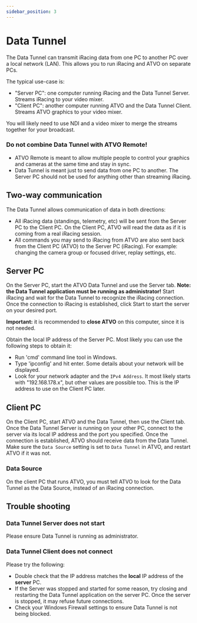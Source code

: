 ```yaml
---
sidebar_position: 3
---
```


# Data Tunnel

The Data Tunnel can transmit iRacing data from one PC to another PC over a local network (LAN). This allows you to run iRacing and ATVO on separate PCs. 

The typical use-case is:
* "Server PC": one computer running iRacing and the Data Tunnel Server. Streams iRacing to your video mixer.
* "Client PC": another computer running ATVO and the Data Tunnel Client. Streams ATVO graphics to your video mixer.

You will likely need to use NDI and a video mixer to merge the streams together for your broadcast.

### Do not combine Data Tunnel with ATVO Remote!
* ATVO Remote is meant to allow multiple people to control your graphics and cameras at the same time and stay in sync.
* Data Tunnel is meant just to send data from one PC to another. The Server PC should not be used for anything other than streaming iRacing.

## Two-way communication
The Data Tunnel allows communication of data in both directions:
* All iRacing data (standings, telemetry, etc) will be sent from the Server PC to the Client PC. On the Client PC, ATVO will read the data as if it is coming from a real iRacing session.
* All commands you may send to iRacing from ATVO are also sent back from the Client PC (ATVO) to the Server PC (iRacing). For example: changing the camera group or focused driver, replay settings, etc. 


## Server PC
On the Server PC, start the ATVO Data Tunnel and use the Server tab. **Note: the Data Tunnel application must be running as administrator!**
Start iRacing and wait for the Data Tunnel to recognize the iRacing connection. Once the connection to iRacing is established, click Start to start the server on your desired port.

**Important:** it is recommended to **close ATVO** on this computer, since it is not needed.

Obtain the local IP address of the Server PC. Most likely you can use the following steps to obtain it:
* Run 'cmd' command line tool in Windows.
* Type 'ipconfig' and hit enter. Some details about your network will be displayed.
* Look for your network adapter and the `IPv4 Address`. It most likely starts with "192.168.178.x", but other values are possible too. This is the IP address to use on the Client PC later.

## Client PC
On the Client PC, start ATVO and the Data Tunnel, then use the Client tab. 
Once the Data Tunnel Server is running on your other PC, connect to the server via its local IP address and the port you specified. Once the connection is established, ATVO should receive data from the Data Tunnel. Make sure the `Data Source` setting is set to `Data Tunnel` in ATVO, and restart ATVO if it was not.

### Data Source
On the client PC that runs ATVO, you must tell ATVO to look for the Data Tunnel as the Data Source, instead of an iRacing connection.


## Trouble shooting
### Data Tunnel Server does not start
Please ensure Data Tunnel is running as administrator.

### Data Tunnel Client does not connect
Please try the following:
* Double check that the IP address matches the **local** IP address of the **server** PC.
* If the Server was stopped and started for some reason, try closing and restarting the Data Tunnel application on the server PC. Once the server is stopped, it may refuse future connections.
* Check your Windows Firewall settings to ensure Data Tunnel is not being blocked.